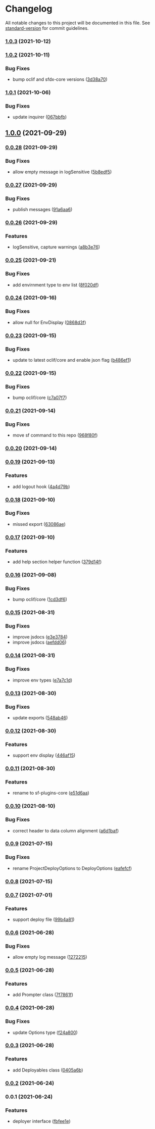 # Changelog

All notable changes to this project will be documented in this file. See [standard-version](https://github.com/conventional-changelog/standard-version) for commit guidelines.

### [1.0.3](https://github.com/salesforcecli/sf-plugins-core/compare/v1.0.2...v1.0.3) (2021-10-12)

### [1.0.2](https://github.com/salesforcecli/sf-plugins-core/compare/v1.0.1...v1.0.2) (2021-10-11)


### Bug Fixes

* bump oclif and sfdx-core versions ([3d38a70](https://github.com/salesforcecli/sf-plugins-core/commit/3d38a70dcad79aa151529bf51d281f68fe92a3ce))

### [1.0.1](https://github.com/salesforcecli/sf-plugins-core/compare/v1.0.0...v1.0.1) (2021-10-06)


### Bug Fixes

* update inquirer ([067bbfb](https://github.com/salesforcecli/sf-plugins-core/commit/067bbfbbfcd271ae25260e6b83452093b1fe4deb))

## [1.0.0](https://github.com/salesforcecli/sf-plugins-core/compare/v0.0.28...v1.0.0) (2021-09-29)

### [0.0.28](https://github.com/salesforcecli/sf-plugins-core/compare/v0.0.27...v0.0.28) (2021-09-29)


### Bug Fixes

* allow empty message in logSensitive ([5b8edf5](https://github.com/salesforcecli/sf-plugins-core/commit/5b8edf509647887500d9e71b506939b3cc6945d9))

### [0.0.27](https://github.com/salesforcecli/sf-plugins-core/compare/v0.0.26...v0.0.27) (2021-09-29)


### Bug Fixes

* publish messages ([91a6aa6](https://github.com/salesforcecli/sf-plugins-core/commit/91a6aa6c396f9b33049407820d0b8bd9caaa30f4))

### [0.0.26](https://github.com/salesforcecli/sf-plugins-core/compare/v0.0.25...v0.0.26) (2021-09-29)


### Features

* logSensitive, capture warnings ([a8b3e76](https://github.com/salesforcecli/sf-plugins-core/commit/a8b3e76ff20806b136ee606797b84a70c8f5a528))

### [0.0.25](https://github.com/salesforcecli/sf-plugins-core/compare/v0.0.24...v0.0.25) (2021-09-21)


### Bug Fixes

* add envirnment type to env list ([8f020df](https://github.com/salesforcecli/sf-plugins-core/commit/8f020dfc8695be19a7fd1f4b811b8c2b8c321418))

### [0.0.24](https://github.com/salesforcecli/sf-plugins-core/compare/v0.0.23...v0.0.24) (2021-09-16)


### Bug Fixes

* allow null for EnvDisplay ([0868d3f](https://github.com/salesforcecli/sf-plugins-core/commit/0868d3f0ed23e28c53ce11cb447e41b9b0144ac1))

### [0.0.23](https://github.com/salesforcecli/sf-plugins-core/compare/v0.0.22...v0.0.23) (2021-09-15)


### Bug Fixes

* update to latest oclif/core and enable json flag ([b486ef1](https://github.com/salesforcecli/sf-plugins-core/commit/b486ef173b27ba465cc8fddf53e3a53d339f8734))

### [0.0.22](https://github.com/salesforcecli/sf-plugins-core/compare/v0.0.21...v0.0.22) (2021-09-15)


### Bug Fixes

* bump oclif/core ([c7a07f7](https://github.com/salesforcecli/sf-plugins-core/commit/c7a07f7671699197f3db93ec750e009eb9dfd56f))

### [0.0.21](https://github.com/salesforcecli/sf-plugins-core/compare/v0.0.20...v0.0.21) (2021-09-14)


### Bug Fixes

* move sf command to this repo ([968f80f](https://github.com/salesforcecli/sf-plugins-core/commit/968f80f0b8aecd0d47fe8d428c605117828f886f))

### [0.0.20](https://github.com/salesforcecli/sf-plugins-core/compare/v0.0.19...v0.0.20) (2021-09-14)

### [0.0.19](https://github.com/salesforcecli/sf-plugins-core/compare/v0.0.18...v0.0.19) (2021-09-13)


### Features

* add logout hook ([4a4d79b](https://github.com/salesforcecli/sf-plugins-core/commit/4a4d79bcd9f2017e70f75967bb0661ae3eb4aa4a))

### [0.0.18](https://github.com/salesforcecli/sf-plugins-core/compare/v0.0.17...v0.0.18) (2021-09-10)


### Bug Fixes

* missed export ([63086ae](https://github.com/salesforcecli/sf-plugins-core/commit/63086aee3dc26c6f674c0bad8054205ed3992597))

### [0.0.17](https://github.com/salesforcecli/sf-plugins-core/compare/v0.0.16...v0.0.17) (2021-09-10)


### Features

* add help section helper function ([379d14f](https://github.com/salesforcecli/sf-plugins-core/commit/379d14f45eedc46736f64bb5c37a7f906e235d4c))

### [0.0.16](https://github.com/salesforcecli/sf-plugins-core/compare/v0.0.15...v0.0.16) (2021-09-08)


### Bug Fixes

* bump oclif/core ([1cd3df6](https://github.com/salesforcecli/sf-plugins-core/commit/1cd3df66dde4d1e5386221e892aa01a7d504261c))

### [0.0.15](https://github.com/salesforcecli/sf-plugins-core/compare/v0.0.14...v0.0.15) (2021-08-31)


### Bug Fixes

* improve jsdocs ([e3e3784](https://github.com/salesforcecli/sf-plugins-core/commit/e3e3784954fc2d6b06f96459c824cf77795a9de9))
* improve jsdocs ([aefdd06](https://github.com/salesforcecli/sf-plugins-core/commit/aefdd06b164d413b3f3c4d51b36dea475efcc3ef))

### [0.0.14](https://github.com/salesforcecli/sf-plugins-core/compare/v0.0.13...v0.0.14) (2021-08-31)


### Bug Fixes

* improve env types ([e7a7c1d](https://github.com/salesforcecli/sf-plugins-core/commit/e7a7c1df001d02b60c31bcbe5abe4ab31d5faf8d))

### [0.0.13](https://github.com/salesforcecli/sf-plugins-core/compare/v0.0.12...v0.0.13) (2021-08-30)


### Bug Fixes

* update exports ([548ab46](https://github.com/salesforcecli/sf-plugins-core/commit/548ab4646bd1e2d79dbda0609551e6f805b69d09))

### [0.0.12](https://github.com/salesforcecli/sf-plugins-core/compare/v0.0.11...v0.0.12) (2021-08-30)


### Features

* support env display ([446af15](https://github.com/salesforcecli/sf-plugins-core/commit/446af15385ed57e7d5ebd40c4a4964b2bf326e16))

### [0.0.11](https://github.com/salesforcecli/sf-plugins-core/compare/v0.0.10...v0.0.11) (2021-08-30)


### Features

* rename to sf-plugins-core ([e51d6aa](https://github.com/salesforcecli/sf-plugins-core/commit/e51d6aa6879c085ae9efac990d6d406a79615088))

### [0.0.10](https://github.com/salesforcecli/sf-plugins-core/compare/v0.0.9...v0.0.10) (2021-08-10)

### Bug Fixes

- correct header to data column alignment ([a6d1baf](https://github.com/salesforcecli/sf-plugins-core/commit/a6d1bafd098443dcb4381f03fd7283594d263c8d))

### [0.0.9](https://github.com/salesforcecli/sf-plugins-core/compare/v0.0.8...v0.0.9) (2021-07-15)

### Bug Fixes

- rename ProjectDeployOptions to DeployOptions ([eafefcf](https://github.com/salesforcecli/sf-plugins-core/commit/eafefcfb55f73e96e2b0b08bb3129b6aa0fb6571))

### [0.0.8](https://github.com/salesforcecli/sf-plugins-core/compare/v0.0.7...v0.0.8) (2021-07-15)

### [0.0.7](https://github.com/salesforcecli/plugin-project-utils/compare/v0.0.6...v0.0.7) (2021-07-01)

### Features

- support deploy file ([99b4a81](https://github.com/salesforcecli/plugin-project-utils/commit/99b4a81b1a844714233a30679ae267c6866ba4a2))

### [0.0.6](https://github.com/salesforcecli/plugin-project-utils/compare/v0.0.5...v0.0.6) (2021-06-28)

### Bug Fixes

- allow empty log message ([1272215](https://github.com/salesforcecli/plugin-project-utils/commit/1272215b62a35e89072df2f02c1bab6c2999e056))

### [0.0.5](https://github.com/salesforcecli/plugin-project-utils/compare/v0.0.4...v0.0.5) (2021-06-28)

### Features

- add Prompter class ([7f7861f](https://github.com/salesforcecli/plugin-project-utils/commit/7f7861f68dc74d815a1bf2d668edd719496524ff))

### [0.0.4](https://github.com/salesforcecli/plugin-project-utils/compare/v0.0.3...v0.0.4) (2021-06-28)

### Bug Fixes

- update Options type ([f24a800](https://github.com/salesforcecli/plugin-project-utils/commit/f24a800409e026605f08717cd572e89afcdf35d0))

### [0.0.3](https://github.com/salesforcecli/plugin-project-utils/compare/v0.0.2...v0.0.3) (2021-06-28)

### Features

- add Deployables class ([0405a6b](https://github.com/salesforcecli/plugin-project-utils/commit/0405a6bdc78cf44237e1bd51efb2199c275678ca))

### [0.0.2](https://github.com/salesforcecli/plugin-project-utils/compare/v0.0.1...v0.0.2) (2021-06-24)

### 0.0.1 (2021-06-24)

### Features

- deployer interface ([fbfee1e](https://github.com/salesforcecli/plugin-project-utils/commit/fbfee1eb223c67ead31dfd6da65ed6d55c83015d))
